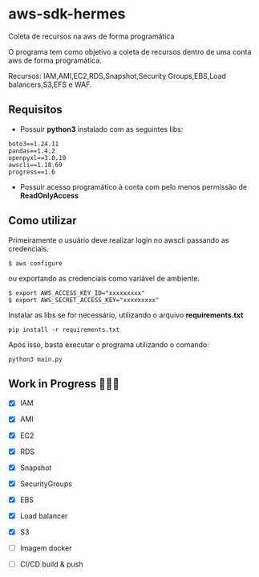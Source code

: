 # aws-sdk-hermes
Coleta de recursos na aws de forma programática

O programa tem como objetivo a coleta de recursos dentro de uma conta aws de forma programática.

Recursos: IAM,AMI,EC2,RDS,Snapshot,Security Groups,EBS,Load balancers,S3,EFS e WAF.


## Requisitos

* Possuir **python3** instalado com as seguintes libs:

```
boto3==1.24.11
pandas==1.4.2
openpyxl==3.0.10
awscli==1.18.69
progress==1.6
```

* Possuir acesso programático à conta com pelo menos permissão de **ReadOnlyAccess**


## Como utilizar

Primeiramente o usuário deve realizar login no awscli passando as credenciais.
```
$ aws configure
```

ou exportando as credenciais como variável de ambiente.

```
$ export AWS_ACCESS_KEY_ID="xxxxxxxxx"
$ export AWS_SECRET_ACCESS_KEY="xxxxxxxxx"
```
Instalar as libs se for necessário, utilizando o arquivo **requirements.txt**

```
pip install -r requirements.txt
```

Após isso, basta executar o programa utilizando o comando:

```
python3 main.py
```


## Work in Progress  👷🏻‍♂️

- [x] IAM
- [x] AMI
- [x] EC2
- [x] RDS
- [x] Snapshot
- [x] SecurityGroups
- [x] EBS
- [x] Load balancer
- [x] S3
- [ ] Imagem docker
- [ ] CI/CD build & push



